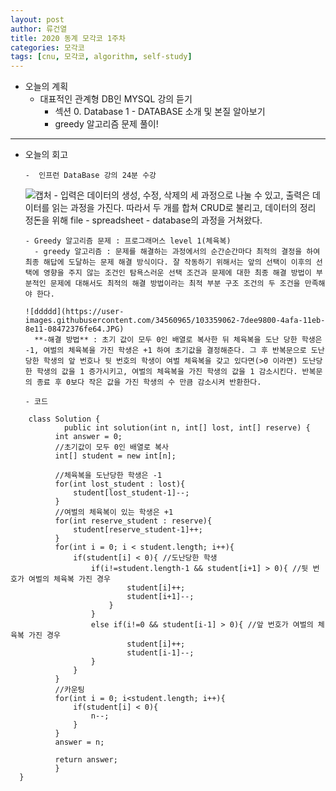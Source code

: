 ```yaml
---
layout: post
author: 류건열
title: 2020 동계 모각코 1주차
categories: 모각코
tags: [cnu, 모각코, algorithm, self-study]
---
```


- 오늘의 계획
  - 대표적인 관계형 DB인 MYSQL 강의 듣기
    - 섹션 0. Database 1 - DATABASE 소개 및 본질 알아보기
    - greedy 알고리즘 문제 풀이!

---

- 오늘의 회고

      -  인프런 DataBase 강의 24분 수강

  ![캡처](https://user-images.githubusercontent.com/34560965/103358844-f012ad00-4af9-11eb-92f9-133c79174e43.JPG) - 입력은 데이터의 생성, 수정, 삭제의 세 과정으로 나눌 수 있고, 출력은 데이터를 읽는 과정을 가진다. 따라서 두 개를 합쳐 CRUD로 불리고, 데이터의 정리 정돈을 위해 file - spreadsheet - database의 과정을 거쳐왔다.

      - Greedy 알고리즘 문제 : 프로그래머스 level 1(체육복)
      	- greedy 알고리즘 : 문제를 해결하는 과정에서의 순간순간마다 최적의 결정을 하여 최종 해답에 도달하는 문제 해결 방식이다. 잘 작동하기 위해서는 앞의 선택이 이후의 선택에 영향을 주지 않는 조건인 탐욕스러운 선택 조건과 문제에 대한 최종 해결 방법이 부분적인 문제에 대해서도 최적의 해결 방법이라는 최적 부분 구조 조건의 두 조건을 만족해야 한다.

      ![ddddd](https://user-images.githubusercontent.com/34560965/103359062-7dee9800-4afa-11eb-8e11-08472376fe64.JPG)
      	**-해결 방법** : 초기 값이 모두 0인 배열로 복사한 뒤 체육복을 도난 당한 학생은 -1, 여벌의 체육복을 가진 학생은 +1 하여 초기값을 결정해준다. 그 후 반복문으로 도난당한 학생의 앞 번호나 뒷 번호의 학생이 여벌 체육복을 갖고 있다면(>0 이라면) 도난당한 학생의 값을 1 증가시키고, 여벌의 체육복을 가진 학생의 값을 1 감소시킨다. 반복문의 종료 후 0보다 작은 값을 가진 학생의 수 만큼 감소시켜 반환한다.

      - 코드

```
	class Solution {
			public int solution(int n, int[] lost, int[] reserve) {
      	  int answer = 0;
          //초기값이 모두 0인 배열로 복사
          int[] student = new int[n];

          //체육복을 도난당한 학생은 -1
          for(int lost_student : lost){
              student[lost_student-1]--;
          }
          //여벌의 체육복이 있는 학생은 +1
          for(int reserve_student : reserve){
              student[reserve_student-1]++;
          }
          for(int i = 0; i < student.length; i++){
              if(student[i] < 0){ //도난당한 학생
                  if(i!=student.length-1 && student[i+1] > 0){ //뒷 번호가 여벌의 체육복 가진 경우
                          student[i]++;
                          student[i+1]--;
                      }
                  }
                  else if(i!=0 && student[i-1] > 0){ //앞 번호가 여벌의 체육복 가진 경우
                          student[i]++;
                          student[i-1]--;
                  }
              }
          }
    	  //카운팅
          for(int i = 0; i<student.length; i++){
              if(student[i] < 0){
                  n--;
              }
          }
          answer = n;

          return answer;
          }
  }
```

